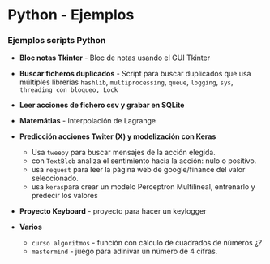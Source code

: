 # Python - Ejemplos

### Ejemplos scripts Python

* **Bloc notas Tkinter** - Bloc de notas usando el GUI Tkinter

* **Buscar ficheros duplicados** - Script para buscar duplicados que usa múltiples librerías `hashlib`, `multiprocessing`, `queue`, `logging`, `sys`, `threading con bloqueo, Lock`

* **Leer acciones de fichero csv y grabar en SQLite**

* **Matemátias** - Interpolación de Lagrange

* **Predicción acciones Twiter (X) y modelización con Keras**
    - Usa `tweepy` para buscar mensajes de la acción elegida. 
    - con `TextBlob` analiza el sentimiento hacia la acción: nulo o positivo.
    - usa `request` para leer la página web de google/finance del valor seleccionado.
    - usa `keras`para crear un modelo Perceptron Multilineal, entrenarlo y predecir los valores

* **Proyecto Keyboard** - proyecto para hacer un keylogger

* **Varios**
    - `curso algoritmos` - función con cálculo de cuadrados de números ¿?
    - `mastermind` - juego para adinivar un número de 4 cifras.
